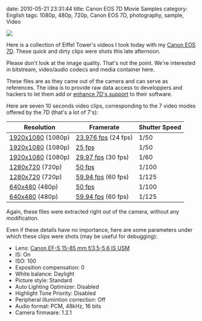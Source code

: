 date: 2010-05-21 23:31:44
title: Canon EOS 7D Movie Samples
category: English
tags: 1080p, 480p, 720p, Canon EOS 7D, photography, sample, Video

![](/static/uploads/2010/05/eiffel-tower-video-sample-preview.jpg)

Here is a collection of Eiffel Tower's videos I took today with my [Canon EOS 7D](http://www.amazon.com/gp/product/B002NEGTTW/ref=as_li_tf_tl?ie=UTF8&tag=kevideld-20&linkCode=as2&camp=217145&creative=399381&creativeASIN=B002NEGTTW). These quick and dirty clips were shots this late afternoon.



Please don't look at the image quality. That's not the point. We're interested in bitstream, video/audio codecs and media container here.

These files are as they came out of the camera and can serve as references. The idea is to provide raw data access to developpers and hackers to let them add or [enhance 7D's support](http://www.kdenlive.org/video-editor/canon-eos-7d) to their software.

Here are seven 10 seconds video clips, corresponding to the 7 video modes offered by the 7D (that's a lot of 7's):

Resolution | Framerate | Shutter Speed
--- | --- | ---
[1920x1080](http://kevin.deldycke.com/static/documents/canon-eos-7d-movie-samples/1080p-23.976fps.mov) (1080p) | [23.976 fps](http://kevin.deldycke.com/static/documents/canon-eos-7d-movie-samples/1080p-23.976fps.mov) (24 fps) | 1/50
[1920x1080](http://kevin.deldycke.com/static/documents/canon-eos-7d-movie-samples/1080p-25fps.mov) (1080p) | [25 fps](http://kevin.deldycke.com/static/documents/canon-eos-7d-movie-samples/1080p-25fps.mov) | 1/50
[1920x1080](http://kevin.deldycke.com/static/documents/canon-eos-7d-movie-samples/1080p-29.97fps.mov) (1080p) | [29.97 fps](http://kevin.deldycke.com/static/documents/canon-eos-7d-movie-samples/1080p-29.97fps.mov) (30 fps) | 1/60
[1280x720](http://kevin.deldycke.com/static/documents/canon-eos-7d-movie-samples/720p-50fps.mov) (720p) | [50 fps](http://kevin.deldycke.com/static/documents/canon-eos-7d-movie-samples/720p-50fps.mov) | 1/100
[1280x720](http://kevin.deldycke.com/static/documents/canon-eos-7d-movie-samples/720p-59.94fps.mov) (720p) | [59.94 fps](http://kevin.deldycke.com/static/documents/canon-eos-7d-movie-samples/720p-59.94fps.mov) (60 fps) | 1/125
[640x480](http://kevin.deldycke.com/static/documents/canon-eos-7d-movie-samples/480p-50fps.mov) (480p) | [50 fps](http://kevin.deldycke.com/static/documents/canon-eos-7d-movie-samples/480p-50fps.mov) | 1/100
[640x480](http://kevin.deldycke.com/static/documents/canon-eos-7d-movie-samples/480p-59.94fps.mov) (480p) | [59.94 fps](http://kevin.deldycke.com/static/documents/canon-eos-7d-movie-samples/480p-59.94fps.mov) (60 fps) | 1/125

Again, these files were extracted right out of the camera, without any modification.

Even if these details have no importance, here are some parameters under which these clips were shots (may be useful for debugging):

  * Lens: [Canon EF-S 15-85 mm f/3,5-5,6 IS USM](http://www.amazon.com/gp/product/B002NEGTTM/ref=as_li_tf_tl?ie=UTF8&tag=kevideld-20&linkCode=as2&camp=217145&creative=399373&creativeASIN=B002NEGTTM) 
  * IS: On
  * ISO: 100
  * Exposition compensation: 0
  * White balance: Daylight
  * Picture style: Standard
  * Auto Lighting Optimizer: Disabled
  * Highlight Tone Priority: Disabled
  * Peripheral illumintion correction: Off
  * Audio format: PCM, 48kHz, 16 bits
  * Camera firmware: 1.2.1

